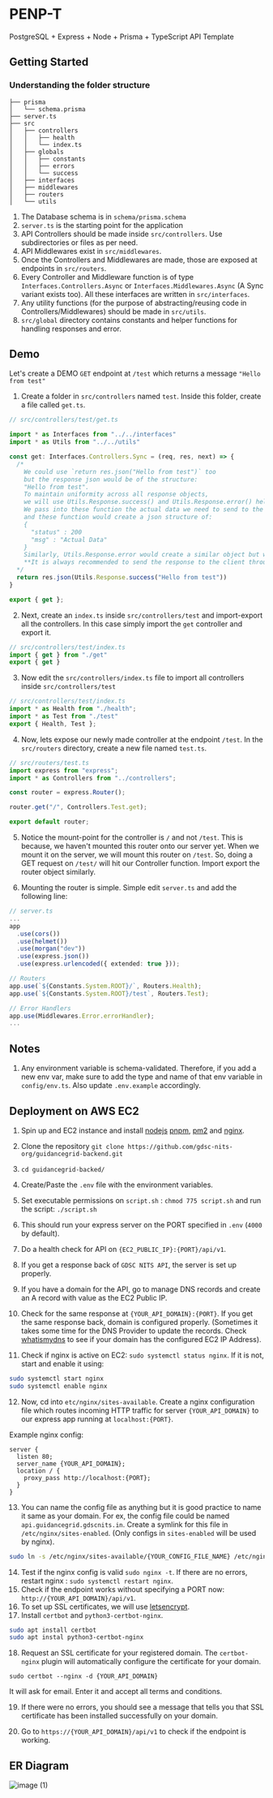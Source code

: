 # PENP-T
PostgreSQL + Express + Node + Prisma + TypeScript API Template


## Getting Started

### Understanding the folder structure
```
├── prisma
│   └── schema.prisma
├── server.ts
├── src
│   ├── controllers
│   │   ├── health
│   │   └── index.ts
│   ├── globals
│   │   ├── constants
│   │   ├── errors
│   │   └── success
│   ├── interfaces
│   ├── middlewares
│   ├── routers
│   └── utils
```

1. The Database schema is in `schema/prisma.schema`
2. `server.ts` is the starting point for the application
3. API Controllers should be made inside `src/controllers`. Use subdirectories or files as per need.
4. API Middlewares exist in `src/middlewares`.
5. Once the Controllers and Middlewares are made, those are exposed at endpoints in `src/routers`.
6. Every Controller and Middleware function is of type `Interfaces.Controllers.Async` or `Interfaces.Middlewares.Async` (A Sync variant exists too). All these interfaces are written in `src/interfaces`.
7. Any utility functions (for the purpose of abstracting/reusing code in Controllers/Middlewares) should be made in `src/utils`.
8. `src/global` directory contains constants and helper functions for handling responses and error.

## Demo
Let's create a DEMO `GET` endpoint at `/test` which returns a message `"Hello from test"`

1. Create a folder in `src/controllers` named `test`. Inside this folder, create a file called `get.ts`.

```ts
// src/controllers/test/get.ts

import * as Interfaces from "../../interfaces"
import * as Utils from "../../utils"

const get: Interfaces.Controllers.Sync = (req, res, next) => {
  /*
    We could use `return res.json("Hello from test")` too
    but the response json would be of the structure:
    "Hello from test".
    To maintain uniformity across all response objects,
    we will use Utils.Response.success() and Utils.Response.error() helper functions.
    We pass into these function the actual data we need to send to the client
    and these function would create a json structure of:
    {
      "status" : 200
      "msg" : "Actual Data"
    }
    Similarly, Utils.Response.error would create a similar object but with status code 400.
    **It is always recommended to send the response to the client through these helper functions only.**
  */
  return res.json(Utils.Response.success("Hello from test"))
}

export { get };
```

2. Next, create an `index.ts` inside `src/controllers/test` and import-export all the controllers. In this case simply import the `get` controller and export it.

```ts
// src/controllers/test/index.ts
import { get } from "./get"
export { get }
```

3. Now edit the `src/controllers/index.ts` file to import all controllers inside `src/controllers/test`
```ts
// src/controllers/test/index.ts
import * as Health from "./health";
import * as Test from "./test"
export { Health, Test };
```

4. Now, lets expose our newly made controller at the endpoint `/test`. In the `src/routers` directory, create a new file named `test.ts`.

```ts
// src/routers/test.ts
import express from "express";
import * as Controllers from "../controllers";

const router = express.Router();

router.get("/", Controllers.Test.get);

export default router;
```

5. Notice the mount-point for the controller is `/` and not `/test`. This is because, we haven't mounted this router onto our server yet. When we mount it on the server, we will mount this router on `/test`. So, doing a GET request on `/test/` will hit our Controller function. Import export the router object similarly.

6. Mounting the router is simple. Simple edit `server.ts` and add the following line:

```ts
// server.ts
...
app
  .use(cors())
  .use(helmet())
  .use(morgan("dev"))
  .use(express.json())
  .use(express.urlencoded({ extended: true }));

// Routers
app.use(`${Constants.System.ROOT}/`, Routers.Health);
app.use(`${Constants.System.ROOT}/test`, Routers.Test);

// Error Handlers
app.use(Middlewares.Error.errorHandler);
...
```

## Notes

1. Any environment variable is schema-validated. Therefore, if you add a new env var, make sure to add the type and name
of that env variable in `config/env.ts`. Also update `.env.example` accordingly.

## Deployment on AWS EC2

1. Spin up and EC2 instance and install [nodejs](https://github.com/Schniz/fnm) [pnpm](https://pnpm.io/), [pm2](https://pm2.io/) and [nginx](https://www.nginx.com/).

2. Clone the repository `git clone https://github.com/gdsc-nits-org/guidancegrid-backend.git`
3. `cd guidancegrid-backed/`
4. Create/Paste the `.env` file with the environment variables.
5. Set executable permissions on `script.sh` : `chmod 775 script.sh` and run the script: `./script.sh`
6. This should run your express server on the PORT specified in `.env` (`4000` by default).
7. Do a health check for API on `{EC2_PUBLIC_IP}:{PORT}/api/v1`.
8. If you get a response back of `GDSC NITS API`, the server is set up properly.
9. If you have a domain for the API, go to manage DNS records and create an A record with value as the EC2 Public IP. 
10. Check for the same response at `{YOUR_API_DOMAIN}:{PORT}`. If you get the same response back, domain is configured properly. (Sometimes it takes some time for the DNS Provider to update the records. Check [whatismydns](https://www.whatsmydns.net/) to see if your domain has the configured EC2 IP Address).
11. Check if nginx is active on EC2: `sudo systemctl status nginx`. If it is not, start and enable it using:
```sh
sudo systemctl start nginx
sudo systemctl enable nginx
```
12. Now, cd into `etc/nginx/sites-available`. Create a nginx configuration file which routes incoming HTTP traffic for server `{YOUR_API_DOMAIN}` to our express app running at `localhost:{PORT}`.

Example nginx config:
```nginx
server {
  listen 80;
  server_name {YOUR_API_DOMAIN};
  location / {
    proxy_pass http://localhost:{PORT};
  }
}
```
13. You can name the config file as anything but it is good practice to name it same as your domain. For ex, the config file could be named `api.guidancegrid.gdscnits.in`. Create a symlink for this file in `/etc/nginx/sites-enabled`. (Only configs in `sites-enabled` will be used by nginx).

```sh
sudo ln -s /etc/nginx/sites-available/{YOUR_CONFIG_FILE_NAME} /etc/nginx/sites-enabled/
```


14. Test if the nginx config is valid `sudo nginx -t`. If there are no errors, restart nginx : `sudo systemctl restart nginx`.
15. Check if the endpoint works without specifying a PORT now: `http://{YOUR_API_DOMAIN}/api/v1`.
16. To set up SSL certificates, we will use [letsencrypt](https://letsencrypt.org/).
17. Install `certbot` and `python3-certbot-nginx`.
```sh
sudo apt install certbot
sudo apt instal python3-certbot-nginx
```
18. Request an SSL certificate for your registered domain. The `certbot-nginx` plugin will automatically configure the certificate for your domain.

```
sudo certbot --nginx -d {YOUR_API_DOMAIN}
```
It will ask for email. Enter it and accept all terms and conditions.

19. If there were no errors, you should see a message that tells you that SSL certificate has been installed successfully on your domain.

20. Go to `https://{YOUR_API_DOMAIN}/api/v1` to check if the endpoint is working.

## ER Diagram
![image (1)](https://github.com/gdsc-nits-org/guidancegrid-backend/assets/97836029/48a5be94-0d6e-4d02-af91-1cdd12d7604e)
